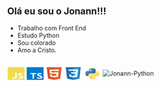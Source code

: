 ## Olá eu sou o Jonann!!!

-  Trabalho com Front End
-  Estudo Python
-  Sou colorado 
-  Amo a Cristo.

<div style="display: inline_block"><br>
  <img align="center" alt="Jonann-Js" height="30" width="40" src="https://raw.githubusercontent.com/devicons/devicon/master/icons/javascript/javascript-plain.svg">
  <img align="center" alt="Jonann-Ts" height="30" width="40" src="https://raw.githubusercontent.com/devicons/devicon/master/icons/typescript/typescript-plain.svg">
  <img align="center" alt="Jonann-HTML" height="30" width="40" src="https://raw.githubusercontent.com/devicons/devicon/master/icons/html5/html5-original.svg">
  <img align="center" alt="Jonann-CSS" height="30" width="40" src="https://raw.githubusercontent.com/devicons/devicon/master/icons/css3/css3-original.svg">
  <img align="center" alt="Jonann-Python" height="30" width="40" src="https://raw.githubusercontent.com/devicons/devicon/master/icons/python/python-original.svg">
  <img  align="center" alt="Jonann-Python" height="30" width="40" src="https://cdn.jsdelivr.net/gh/devicons/devicon@latest/icons//-.svg" />
          
</div>
  
##

